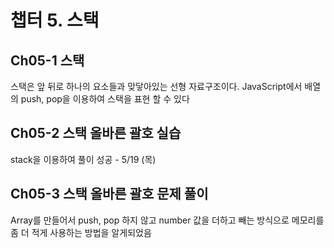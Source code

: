 # 챕터 5. 스택

## Ch05-1 스택

스택은 앞 뒤로 하나의 요소들과 맞닿아있는 선형 자료구조이다.
JavaScript에서 배열의 push, pop을 이용하여 스택을 표현 할 수 있다

## Ch05-2 스택 올바른 괄호 실습

stack을 이용하여 풀이 성공 - 5/19 (목)

## Ch05-3 스택 올바른 괄호 문제 풀이

Array를 만들어서 push, pop 하지 않고 number 값을 더하고 빼는 방식으로 메모리를 좀 더 적게 사용하는 방법을 알게되었음
